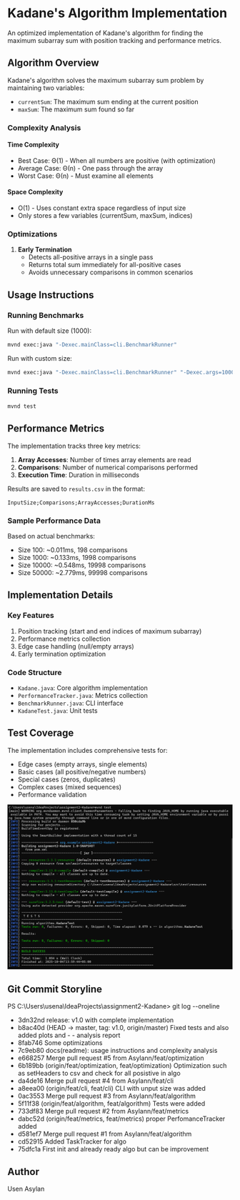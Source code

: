 # Kadane's Algorithm Implementation

An optimized implementation of Kadane's algorithm for finding the maximum subarray sum with position tracking and performance metrics.

## Algorithm Overview

Kadane's algorithm solves the maximum subarray sum problem by maintaining two variables:
- `currentSum`: The maximum sum ending at the current position
- `maxSum`: The maximum sum found so far

### Complexity Analysis

#### Time Complexity
- Best Case: Θ(1) - When all numbers are positive (with optimization)
- Average Case: Θ(n) - One pass through the array
- Worst Case: Θ(n) - Must examine all elements

#### Space Complexity
- O(1) - Uses constant extra space regardless of input size
- Only stores a few variables (currentSum, maxSum, indices)

### Optimizations

1. **Early Termination**
   - Detects all-positive arrays in a single pass
   - Returns total sum immediately for all-positive cases
   - Avoids unnecessary comparisons in common scenarios

## Usage Instructions

### Running Benchmarks
Run with default size (1000):
```bash
mvnd exec:java "-Dexec.mainClass=cli.BenchmarkRunner"
```

Run with custom size:
```bash
mvnd exec:java "-Dexec.mainClass=cli.BenchmarkRunner" "-Dexec.args=1000"
```

### Running Tests
```bash
mvnd test
```

## Performance Metrics

The implementation tracks three key metrics:
1. **Array Accesses**: Number of times array elements are read
2. **Comparisons**: Number of numerical comparisons performed
3. **Execution Time**: Duration in milliseconds

Results are saved to `results.csv` in the format:
```
InputSize;Comparisons;ArrayAccesses;DurationMs
```

### Sample Performance Data
Based on actual benchmarks:
- Size 100: ~0.011ms, 198 comparisons
- Size 1000: ~0.133ms, 1998 comparisons
- Size 10000: ~0.548ms, 19998 comparisons
- Size 50000: ~2.779ms, 99998 comparisons

## Implementation Details

### Key Features
1. Position tracking (start and end indices of maximum subarray)
2. Performance metrics collection
3. Edge case handling (null/empty arrays)
4. Early termination optimization

### Code Structure
- `Kadane.java`: Core algorithm implementation
- `PerformanceTracker.java`: Metrics collection
- `BenchmarkRunner.java`: CLI interface
- `KadaneTest.java`: Unit tests

## Test Coverage

The implementation includes comprehensive tests for:
- Edge cases (empty arrays, single elements)
- Basic cases (all positive/negative numbers)
- Special cases (zeros, duplicates)
- Complex cases (mixed sequences)
- Performance validation


<img src="https://github.com/Asylann/DAA_2/blob/master/TestPhoto.png" alt="Demo Screenshot" width="800"/>

## Git Commit Storyline

PS C:\Users\usena\IdeaProjects\assignment2-Kadane> git log --oneline
- 3dn32nd release: v1.0 with complete implementation
- b8ac40d (HEAD -> master, tag: v1.0, origin/master) Fixed tests and also added plots and - - analysis report
- 8fab746 Some optimizations
- 7c9eb80 docs(readme): usage instructions and complexity analysis
- e668257 Merge pull request #5 from Asylann/feat/optimization
- 6b189bb (origin/feat/optimization, feat/optimization) Optimization such as setHeaders to csv and check  for all posistive in algo
- da4de16 Merge pull request #4 from Asylann/feat/cli
- a8eea00 (origin/feat/cli, feat/cli) CLI with unput size was added
- 0ac3553 Merge pull request #3 from Asylann/feat/algorithm
- 5f11f38 (origin/feat/algorithm, feat/algorithm) Tests were added
- 733df83 Merge pull request #2 from Asylann/feat/metrics
- dabc52d (origin/feat/metrics, feat/metrics) proper PerfomanceTracker added
- d581ef7 Merge pull request #1 from Asylann/feat/algorithm
- cd52915 Added TaskTracker for algo
- 75dfc1a First init and already ready algo but can be improvement

## Author
Usen Asylan
